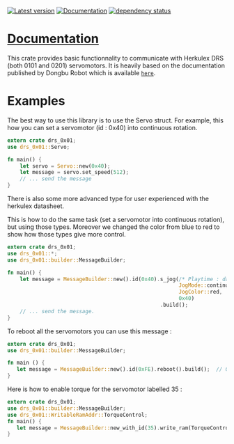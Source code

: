 [![Latest version](https://img.shields.io/crates/v/drs-0x01.svg)](https://crates.io/crates/drs-0x01)
[![Documentation](https://docs.rs/drs-0x01/badge.svg)](https://docs.rs/drs-0x01)
[![dependency status](https://deps.rs/repo/github/gbip/drs_0x01_driver/status.svg)](https://deps.rs/repo/github/gbip/drs_0x01_driver)

 # [Documentation](https://docs.rs/drs-0x01/0.1.6/drs_0x01/)
 
 This crate provides basic functionnality to communicate with Herkulex DRS (both 0101 and 0201)
 servomotors.
 It is heavily based on the documentation published by Dongbu Robot which is available
 [`here`](http://www.sgbotic.com/products/datasheets/robotics/herkulexeng.pdf).

 # Examples

The best way to use this library is to use the Servo struct.
For example, this how you can set a servomotor (id : 0x40) into continuous rotation.

```rust
extern crate drs_0x01;
use drs_0x01::Servo;

fn main() {
    let servo = Servo::new(0x40);
    let message = servo.set_speed(512);
    // ... send the message
}
```

There is also some more advanced type for user experienced with the herkulex datasheet.

This is how to do the same task (set a servomotor into continuous rotation), but using those types. Moreover we 
changed the color from blue to red to show how those types give more control.

```rust
extern crate drs_0x01;
use drs_0x01::*;
use drs_0x01::builder::MessageBuilder;

fn main() {
    let message = MessageBuilder::new().id(0x40).s_jog(/* Playtime : datasheet value : */ 60, 
                                                       JogMode::continuous{speed : 512}, 
                                                       JogColor::red, 
                                                       0x40)
                                                 .build();
    // ... send the message.
}


```

 To reboot all the servomotors you can use this message :

 ```rust
 extern crate drs_0x01;
 use drs_0x01::builder::MessageBuilder;
 
 fn main () {
    let message = MessageBuilder::new().id(0xFE).reboot().build();  // 0xFE is the broadcast ID
 }
 ```

 Here is how to enable torque for the servomotor labelled 35 :

 ```rust
 extern crate drs_0x01;
 use drs_0x01::builder::MessageBuilder;
 use drs_0x01::WritableRamAddr::TorqueControl;
 fn main() {
    let message = MessageBuilder::new_with_id(35).write_ram(TorqueControl(1)).build();
 }
 ```
